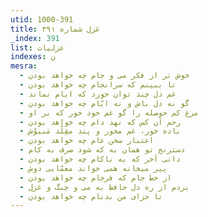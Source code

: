 ```yaml
---
utid: 1000-391
title: غزل شماره ۳۹۱
_index: 391
list: غزلیات
indexes: ن
mesra:
  - خوش تر از فکر می و جام چه خواهد بودن
  - تا ببینم که سرانجام چه خواهد بودن
  - غم دل چند توان خورد که ایام نماند
  - گو نه دل باش و نه ایّام چه خواهد بودن
  - مرغ کم حوصله را گو غم خود خور که بر او
  - رحم آن کس که نهد دام چه خواهد بودن
  - باده خور، غم مخور و پند مقِلّد مَنیوُش
  - اعتبار سخن عام چه خواهد بودن
  - دسترنج تو همان به که شود صرف به کام
  - دانی آخر که به ناکام چه خواهد بودن
  - پیر میخانه همی خواند معمّایی دوش
  - از خط جام که فرجام چه خواهد بودن
  - بردم از ره دل حافظ به می و چنگ و غزل
  - تا جزای من بدنام چه خواهد بودن
---
```


